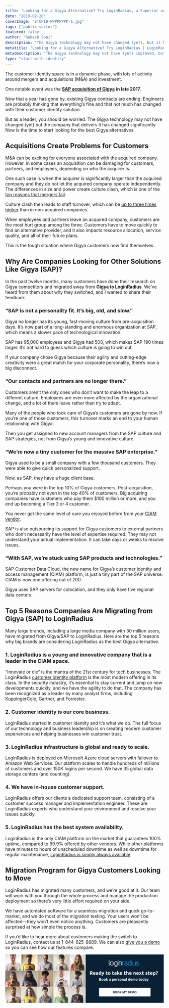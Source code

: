 ```yaml
---
title: "Looking for a Gigya Alternative? Try LoginRadius, a Superior and Modern Identity Platform"
date: "2019-02-20"
coverImage: "STUPID-WPPPPPPP-1.jpg"
tags: ["public-sector"]
featured: false 
author: "Rakesh Soni" 
description: "The Gigya technology may not have changed (yet), but it has dramatically changed the business that provides it. Now is the moment to start searching for the best alternatives to Gigya."
metatitle: "Looking for a Gigya Alternative? Try LoginRadius | LoginRadius"
metadescription: "The Gigya technology may not have (yet) improved, but it has dramatically changed the business that provides it. Now is the time for the best Gigya alternatives to start searching."
type: "start-with-identity"
---
```


The customer identity space is in a dynamic phase, with lots of activity around mergers and acquisitions (M&A) and investment.

One notable event was the [**SAP acquisition of Gigya**](https://techcrunch.com/2017/09/24/sap-is-buying-identity-management-firm-gigya-for-350m/) **in late 2017**.

Now that a year has gone by, existing Gigya contracts are ending. Engineers are probably thinking that everything’s fine and that not much has changed with their customer identity solution.

But as a leader, you should be worried. The Gigya technology may not have changed (yet) but the company that delivers it has changed significantly. Now is the time to start looking for the best Gigya alternatives.

## Acquisitions Create Problems for Customers

M&A can be exciting for everyone associated with the acquired company. However, in some cases an acquisition can be damaging for customers, partners, and employees, depending on who the acquirer is.

One such case is when the acquirer is significantly larger than the acquired company and they do not let the acquired company operate independently. The differences in size and power create culture clash, which is one of the [top reasons that mergers fail](https://www.aon.com/attachments/thought-leadership/M_A_Survey.pdf).

Culture clash then leads to staff turnover, which can be [up to three times higher](https://www.jamespwalsh.com/Resources/Walsh%20-%201988%20-%20Top%20management%20turnover%20following%20mergers%20and%20acquistions.pdf) than in non-acquired companies.

When employees and partners leave an acquired company, customers are the most hurt group among the three. Customers have to move quickly to find an alternative provider, and it also impacts resource allocation, service quality, and all of their future plans.

This is the tough situation where Gigya customers now find themselves.

## Why Are Companies Looking for Other Solutions Like Gigya (SAP)?

In the past twelve months, many customers have done their research on Gigya competitors and migrated away from **Gigya to LoginRadius**. We’ve heard from them about why they switched, and I wanted to share their feedback.

### **“SAP is not a personality fit. It’s big, old, and slow.”**

Gigya no longer has its young, fast-moving culture from pre-acquisition days. It’s now part of a long-standing and enormous organization at SAP, which means a slower pace of technological innovation.

SAP has 95,000 employees and Gigya had 500, which makes SAP 190 times larger. It’s not hard to guess which culture is going to win out.

If your company chose Gigya because their agility and cutting-edge creativity were a great match for your corporate personality, there’s now a big disconnect.

### **“Our contacts and partners are no longer there.”**

Customers aren’t the only ones who don’t want to make the leap to a different culture. Employees are even more affected by the organizational change, and a lot of them leave rather than try to adapt.

Many of the people who took care of Gigya’s customers are gone by now. If you’re one of those customers, this turnover marks an end to your human relationship with Gigya.

Then you get assigned to new account managers from the SAP culture and SAP strategies, not from Gigya’s young and innovative culture.

### **“We’re now a tiny customer for the massive SAP enterprise.”**

Gigya used to be a small company with a few thousand customers. They were able to give quick personalized support.

Now, as SAP, they have a huge client base.

Perhaps you were in the top 10% of Gigya customers. Post-acquisition, you’re probably not even in the top 40% of customers. Big acquiring companies have customers who pay them $100 million or more, and you end up becoming a Tier 3 or 4 customer.

You never get the same level of care you enjoyed before from your [CIAM vendor](https://www.loginradius.com/).

SAP is also outsourcing its support for Gigya customers to external partners who don’t necessarily have the level of expertise required. They may not understand your actual implementation. It can take days or weeks to resolve issues.

### **“With SAP, we’re stuck using SAP products and technologies.”**

SAP Customer Data Cloud, the new name for Gigya’s customer identity and access management (CIAM) platform, is just a tiny part of the SAP universe. CIAM is now one offering out of 200.

Gigya uses SAP servers for colocation, and they only have five regional data centers.

## Top 5 Reasons Companies Are Migrating from Gigya (SAP) to LoginRadius

Many large brands, including a large media company with 30 million users, have migrated from Gigya/SAP to LoginRadius. Here are the top 5 reasons why big brands are considering LoginRadius as the best Gigya alternative.

### 1\. LoginRadius is a young and innovative company that is a leader in the CIAM space.

“Innovate or die” is the mantra of the 21st century for tech businesses. The LoginRadius [customer identity platform](https://www.linkedin.com/pulse/loginradius-our-evolution-end-to-end-customer-identity-rakesh-soni/) is the most modern offering in its class. In the security industry, it’s essential to stay current and jump on new developments quickly, and we have the agility to do that. The company has been recognized as a leader by many analyst firms, including KuppingerCole, Gartner, and Forrester.

### 2\. Customer identity is our core business.

LoginRadius started in customer identity and it’s what we do. The full focus of our technology and business leadership is on creating modern customer experiences and helping businesses win customer trust.

### 3\. LoginRadius infrastructure is global and ready to scale.

LoginRadius is deployed on Microsoft Azure cloud servers with failover to Amazon Web Services. Our platform scales to handle hundreds of millions of customers and over 150K logins per second. We have 35 global data storage centers (and counting).

### 4\. We have in-house customer support.

LoginRadius offers our clients a dedicated support team, consisting of a customer success manager and implementation engineer. These are LoginRadius experts who understand your environment and resolve your issues quickly.

### 5\. LoginRadius has the best system availability.

LoginRadius is the only CIAM platform on the market that guarantees 100% uptime, compared to 99.9% offered by other vendors. While other platforms have minutes to hours of unscheduled downtime as well as downtime for regular maintenance, [LoginRadius is simply always available](https://www.loginradius.com/availability/).

## Migration Program for Gigya Customers Looking to Move

LoginRadius has migrated many customers, and we’re good at it. Our team will work with you through the whole process and manage the production deployment so there’s very little effort required on your side.

We have automated software for a seamless migration and quick go-to-market, and we do most of the migration testing. Your users won’t be affected—they won’t even notice anything. Customers are pleasantly surprised at how simple the process is.

If you’d like to hear more about customers making the switch to LoginRadius, contact us at 1-844-625-8889. We can also [give you a demo](https://www.loginradius.com/schedule-demo/) so you can see how our features compare.

[![](CTA-Graphics-for-Blogs-V02.01-14-1024x310.png)](https://www.loginradius.com/book-a-demo/)
